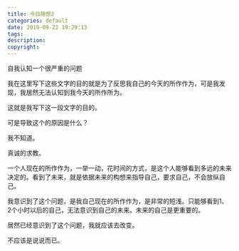 ```yaml
---
title: 今日随想2
categories: default
date: 2019-09-22 19:29:13
tags:
description:
copyright:
---
```

自我认知一个很严重的问题

我在这里写下这些文字的目的就是为了反思我自己的今天的所作作为，可是我发现，我居然无法认知到我今天的所作所为。
<!-- more -->
这就是我写下这一段文字的目的。

可是导致这个的原因是什么？

我不知道。

真诚的求教。

一个人现在的所作作为，一举一动，花时间的方式，是这个人能够看到多远的未来决定的。看到了未来，就是依据未来的构想来指导自己，要求自己，不会放纵自己。

我意识到了这个问题，是我自己现在的所作作为，是非常的短浅。只能够看到1、2个小时以后的自己，无法意识到自己的未来。未来的自己是更重要的。

居然已经意识到了这个问题，我就应该去改变。

不应该是说说而已。
